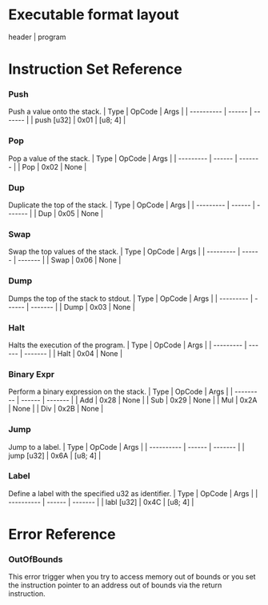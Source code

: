 
# Executable format layout

header | program


# Instruction Set Reference

### Push
Push a value onto the stack.
| Type       | OpCode | Args    |
| ---------- | ------ | ------- |
| push [u32] | 0x01   | [u8; 4] |

### Pop
Pop a value of the stack.
| Type      | OpCode | Args    |
| --------- | ------ | ------- |
| Pop       | 0x02   | None    |

### Dup
Duplicate the top of the stack.
| Type      | OpCode | Args    |
| --------- | ------ | ------- |
| Dup       | 0x05   | None    |

### Swap
Swap the top values of the stack.
| Type      | OpCode | Args    |
| --------- | ------ | ------- |
| Swap      | 0x06   | None    |

### Dump
Dumps the top of the stack to stdout.
| Type      | OpCode | Args    |
| --------- | ------ | ------- |
| Dump      | 0x03   | None    |

### Halt
Halts the execution of the program.
| Type      | OpCode | Args    |
| --------- | ------ | ------- |
| Halt      | 0x04   | None    |

### Binary Expr
Perform a binary expression on the stack.
| Type      | OpCode | Args    |
| --------- | ------ | ------- |
| Add       | 0x28   | None    |
| Sub       | 0x29   | None    |
| Mul       | 0x2A   | None    |
| Div       | 0x2B   | None    |

### Jump
Jump to a label.
| Type       | OpCode | Args    |
| ---------- | ------ | ------- |
| jump [u32] | 0x6A   | [u8; 4] |

### Label
Define a label with the specified u32 as identifier.
| Type       | OpCode | Args    |
| ---------- | ------ | ------- |
| labl [u32] | 0x4C   | [u8; 4] |

# Error Reference

### OutOfBounds
This error trigger when you try to access memory out of bounds
or you set the instruction pointer to an address out of bounds
via the return instruction.


